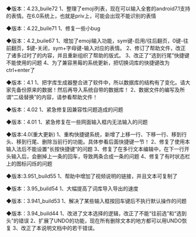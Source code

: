 ﻿◆版本：4.23_buile72
1、整理了emoji列表，现在可以输入全套的android7.1支持的表情。在6.0系统上，也就是priv上，可能会出现不能识别的表情

◆版本：4.22_buile71
1、修复一些小bug

◆版本：4.2_buile67
1、增加了emoji输入功能，sym键-启用/往后翻页，0键-往前翻页，$键-关闭，sym+字母键-输入对应的表情。
2、修订了帮助文件，改正了诸多过时了的内容，并且重新组织了帮助的版式。
3、改正了“选到行尾”快捷键不能使用的问题
4、为了兼容黑莓的系统更新，把切换词库的快捷键改为ctrl+enter了

◆版本：4.1
1、把字库生成器整合进了软件中，所以数据库的结构有了变化。请大家先备份原来的数据！然后再导入系统自带的数据库！
2、数据文件的编写及所谓“二级替换”的内容，请参看帮助文件！

◆版本：4.02
1、紧急修复因兼容性问题造成的问题

◆版本：4.01
1、紧急修复在一些网面输入框内无法输入的问题

◆版本:4.0(重大更新)
1、重构快捷键系统，新增了上移一行、下移一行、移到行头、移到行尾、删除当前行的功能。具体参看后面快捷键一节！
2、修复了使用本输入法后不能设置“长按快捷键”的问题
3、修复了在多行文本编辑中，在下一行开头输入后，会删掉上一条的回车，导致两条合成一条的问题
4、修复了有时状态栏上的图标闪烁的问题

◆版本:3.951_build55
1、帮助中增加了视频说明的链接，并且文本可复制了

◆版本：3.95_build54
1、大幅提高了词库导入导出的速度

◆版本：3.941_build53
1、解决了某些输入框按回车键后不执行默认操作的问题

◆版本：3.94_build44
1、改进了文本选择的逻辑，改正了不能“往前选”和“选到头”的错误
2、扩展了UNDO的功能，现在所有删除文本的地方都可以用UNDO恢复
3、改正了本说明文档中的若干错误。